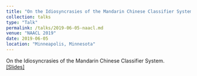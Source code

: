 ```yaml
---
title: "On the Idiosyncrasies of the Mandarin Chinese Classifier System"
collection: talks
type: "Talk"
permalink: /talks/2019-06-05-naacl.md
venue: "NAACL 2019"
date: 2019-06-05
location: "Minneapolis, Minnesota"
---
```


On the Idiosyncrasies of the Mandarin Chinese Classifier System. <br>
[[Slides]](https://docs.google.com/presentation/d/1VxYLnsCxVBBZv3bSSFRUCRvfnpwS0sQWXHYCR7-IQio/edit#slide=id.g5addaa4fa2_2_75)
